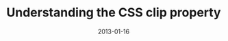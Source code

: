 ---
date: 2013-01-16
external: 
  host: Codrops
  url: http://tympanus.net/codrops/2013/01/16/understanding-the-css-clip-property/
layout: none
published: true
title: "Understanding the CSS clip property"
---